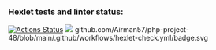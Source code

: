 ### Hexlet tests and linter status:
[![Actions Status](https://github.com/Airman57/php-project-48/workflows/hexlet-check/badge.svg)](https://github.com/Airman57/php-project-48/actions)
<a href="https://asciinema.org/a/6u1Lec10CRGFqnXLDsfZ6S6oe" target="_blank"><img src="https://asciinema.org/a/6u1Lec10CRGFqnXLDsfZ6S6oe.svg" /></a>
github.com/Airman57/php-project-48/blob/main/.github/workflows/hexlet-check.yml/badge.svg